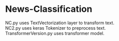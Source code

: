 # News-Classification

NC.py uses TextVectorization layer to transform text.\
NC2.py uses keras Tokenizer to preprocess text.\
TransformerVersion.py uses transformer model.